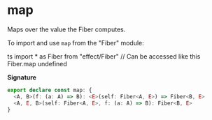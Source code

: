 # map

Maps over the value the Fiber computes.

To import and use `map` from the "Fiber" module:

ts
import \* as Fiber from "effect/Fiber"
// Can be accessed like this
Fiber.map
undefined

**Signature**

```ts
export declare const map: {
  <A, B>(f: (a: A) => B): <E>(self: Fiber<A, E>) => Fiber<B, E>
  <A, E, B>(self: Fiber<A, E>, f: (a: A) => B): Fiber<B, E>
}
```
